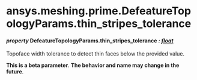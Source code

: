 # ansys.meshing.prime.DefeatureTopologyParams.thin_stripes_tolerance



#### *property* DefeatureTopologyParams.thin_stripes_tolerance *: [float](https://docs.python.org/3.11/library/functions.html#float)*

Topoface width tolerance to detect thin faces below the provided value.

**This is a beta parameter**. **The behavior and name may change in the future**.

<!-- !! processed by numpydoc !! -->
